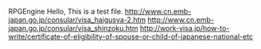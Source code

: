 RPGEngine
Hello, This is a test file.
http://www.cn.emb-japan.go.jp/consular/visa_haigusya-2.htm
http://www.cn.emb-japan.go.jp/consular/visa_shinzoku.htm
http://work-visa.jp/how-to-write/certificate-of-eligibility-of-spouse-or-child-of-japanese-national-etc
